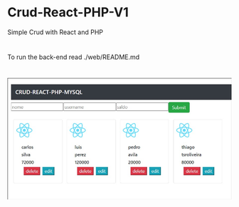 # Crud-React-PHP-V1
 Simple Crud with React and PHP

#
 To run the back-end read ./web/README.md

#
<img src="https://raw.githubusercontent.com/tsroliveira/Crud-React-PHP-V1/main/web/public/sample.jpg">
